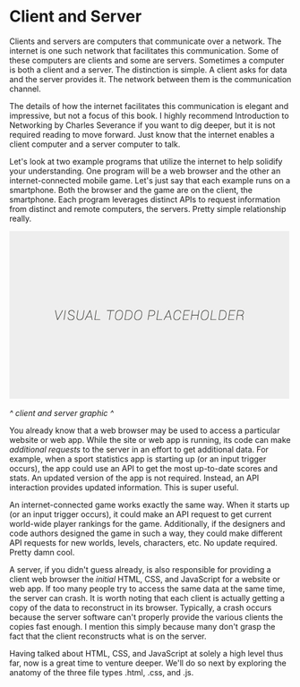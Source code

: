 # Client and Server

Clients and servers are computers that communicate over a network. The internet is one such network that facilitates this communication. Some of these computers are clients and some are servers. Sometimes a computer is both a client and a server. The distinction is simple. A client asks for data and the server provides it. The network between them is the communication channel.

The details of how the internet facilitates this communication is elegant and impressive, but not a focus of this book. I highly recommend Introduction to Networking by Charles Severance if you want to dig deeper, but it is not required reading to move forward. Just know that the internet enables a client computer and a server computer to talk.

Let's look at two example programs that utilize the internet to help solidify your understanding. One program will be a web browser and the other an internet-connected mobile game. Let's just say that each example runs on a smartphone. Both the browser and the game are on the client, the smartphone. Each program leverages distinct APIs to request information from distinct and remote computers, the servers. Pretty simple relationship really.

![alt text](../assets/visual-todo-placeholder.jpg "Client and Server")

*^ client and server graphic ^*

You already know that a web browser may be used to access a particular website or web app. While the site or web app is running, its code can make *additional requests* to the server in an effort to get additional data. For example, when a sport statistics app is starting up (or an input trigger occurs), the app could use an API to get the most up-to-date scores and stats. An updated version of the app is not required. Instead, an API interaction provides updated information. This is super useful.

An internet-connected game works exactly the same way. When it starts up (or an input trigger occurs), it could make an API request to get current world-wide player rankings for the game. Additionally, if the designers and code authors designed the game in such a way, they could make different API requests for new worlds, levels, characters, etc. No update required. Pretty damn cool.

A server, if you didn't guess already, is also responsible for providing a client web browser the *initial* HTML, CSS, and JavaScript for a website or web app. If too many people try to access the same data at the same time, the server can crash. It is worth noting that each client is actually getting a copy of the data to reconstruct in its browser. Typically, a crash occurs because the server software can't properly provide the various clients the copies fast enough. I mention this simply because many don't grasp the fact that the client reconstructs what is on the server.

Having talked about HTML, CSS, and JavaScript at solely a high level thus far, now is a great time to venture deeper. We'll do so next by exploring the anatomy of the three file types .html, .css, and .js.
